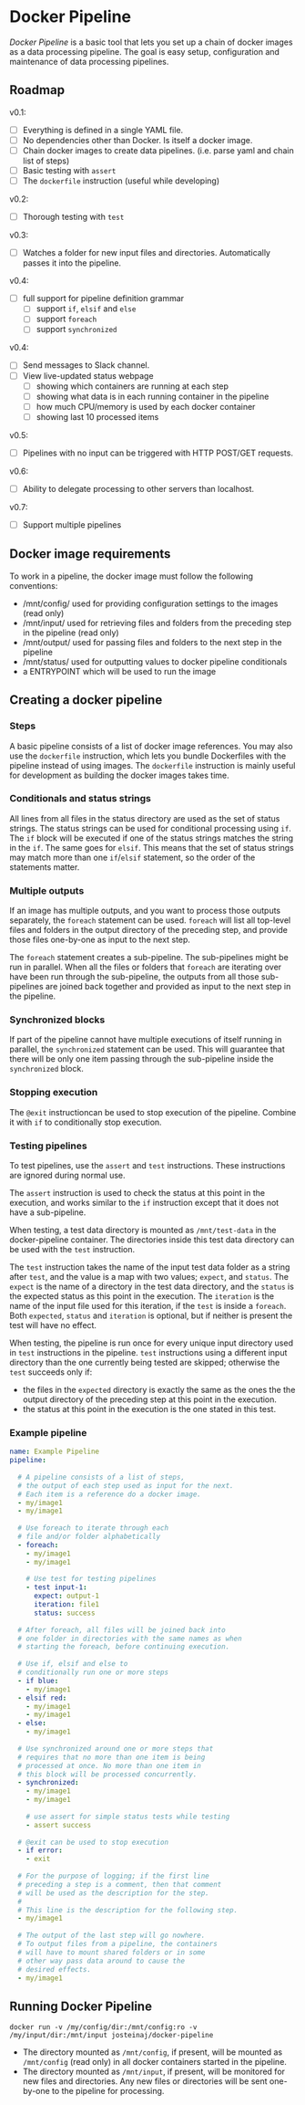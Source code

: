 # Docker Pipeline

*Docker Pipeline* is a basic tool that lets you set up
a chain of docker images as a data processing pipeline.
The goal is easy setup, configuration and maintenance
of data processing pipelines.

## Roadmap

v0.1:
- [ ] Everything is defined in a single YAML file.
- [ ] No dependencies other than Docker. Is itself a docker image.
- [ ] Chain docker images to create data pipelines. (i.e. parse yaml and chain list of steps)
- [ ] Basic testing with `assert`
- [ ] The `dockerfile` instruction (useful while developing)

v0.2:
- [ ] Thorough testing with `test`

v0.3:
- [ ] Watches a folder for new input files and directories. Automatically passes it into the pipeline.

v0.4:
- [ ] full support for pipeline definition grammar
  - [ ] support `if`, `elsif` and `else`
  - [ ] support `foreach`
  - [ ] support `synchronized`

v0.4:
- [ ] Send messages to Slack channel.
- [ ] View live-updated status webpage
  - [ ] showing which containers are running at each step
  - [ ] showing what data is in each running container in the pipeline
  - [ ] how much CPU/memory is used by each docker container
  - [ ] showing last 10 processed items

v0.5:
- [ ] Pipelines with no input can be triggered with HTTP POST/GET requests.

v0.6:
- [ ] Ability to delegate processing to other servers than localhost.

v0.7:
- [ ] Support multiple pipelines

## Docker image requirements

To work in a pipeline, the docker image must follow the following conventions:

- /mnt/config/ used for providing configuration settings to the images (read only)
- /mnt/input/ used for retrieving files and folders from the preceding step in the pipeline (read only)
- /mnt/output/ used for passing files and folders to the next step in the pipeline
- /mnt/status/ used for outputting values to docker pipeline conditionals
- a ENTRYPOINT which will be used to run the image

## Creating a docker pipeline

### Steps

A basic pipeline consists of a list of docker image references.
You may also use the `dockerfile` instruction, which lets you
bundle Dockerfiles with the pipeline instead of using images.
The `dockerfile` instruction is mainly useful for development
as building the docker images takes time.

### Conditionals and status strings

All lines from all files in the status directory are used as the set of status strings.
The status strings can be used for conditional processing using `if`.
The `if` block will be executed if one of the status strings matches
the string in the `if`. The same goes for `elsif`. This means that the
set of status strings may match more than one `if`/`elsif` statement,
so the order of the statements matter.

### Multiple outputs

If an image has multiple outputs, and you want to process those outputs
separately, the `foreach` statement can be used. `foreach` will list
all top-level files and folders in the output directory of the preceding
step, and provide those files one-by-one as input to the next step.

The `foreach` statement creates a sub-pipeline. The sub-pipelines might
be run in parallel. When all the files or folders that `foreach` are
iterating over have been run through the sub-pipeline, the outputs
from all those sub-pipelines are joined back together and provided as
input to the next step in the pipeline.

### Synchronized blocks

If part of the pipeline cannot have multiple executions of itself running
in parallel, the `synchronized` statement can be used. This will
guarantee that there will be only one item passing through the
sub-pipeline inside the `synchronized` block.

### Stopping execution

The `@exit` instructioncan be used to stop execution of the pipeline.
Combine it with `if` to conditionally stop execution.

### Testing pipelines

To test pipelines, use the `assert` and `test` instructions.
These instructions are ignored during normal use.

The `assert` instruction is used to check the status at this
point in the execution, and works similar to the `if` instruction
except that it does not have a sub-pipeline.

When testing, a test data directory is mounted as `/mnt/test-data`
in the docker-pipeline container. The directories inside this
test data directory can be used with the `test` instruction.

The `test` instruction takes the name of the input test data
folder as a string after `test`, and the value is a map with
two values; `expect`, and `status`. The `expect` is the name of
a directory in the test data directory, and the `status` is the
expected status as this point in the execution. The `iteration`
is the name of the input file used for this iteration, if the
`test` is inside a `foreach`. Both `expected`, `status` and
`iteration` is optional, but if neither is present the test
will have no effect.

When testing, the pipeline is run once for every unique input
directory used in `test` instructions in the pipeline. `test`
instructions using a different input directory than the one
currently being tested are skipped; otherwise the `test`
succeeds only if:
- the files in the `expected` directory is exactly
  the same as the ones the the output directory of the
  preceding step at this point in the execution.
- the status at this point in the execution is the
  one stated in this test.

### Example pipeline

```yaml
name: Example Pipeline
pipeline:
  
  # A pipeline consists of a list of steps,
  # the output of each step used as input for the next.
  # Each item is a reference do a docker image.
  - my/image1
  - my/image1
  
  # Use foreach to iterate through each
  # file and/or folder alphabetically
  - foreach:
    - my/image1
    - my/image1
    
    # Use test for testing pipelines
    - test input-1:
      expect: output-1
      iteration: file1
      status: success
  
  # After foreach, all files will be joined back into
  # one folder in directories with the same names as when
  # starting the foreach, before continuing execution.
  
  # Use if, elsif and else to
  # conditionally run one or more steps
  - if blue:
    - my/image1
  - elsif red:
    - my/image1
    - my/image1
  - else:
    - my/image1
  
  # Use synchronized around one or more steps that
  # requires that no more than one item is being
  # processed at once. No more than one item in
  # this block will be processed concurrently.
  - synchronized:
    - my/image1
    - my/image1
    
    # use assert for simple status tests while testing
    - assert success
  
  # @exit can be used to stop execution
  - if error:
    - exit
  
  # For the purpose of logging; if the first line
  # preceding a step is a comment, then that comment
  # will be used as the description for the step.
  # 
  # This line is the description for the following step.
  - my/image1
  
  # The output of the last step will go nowhere.
  # To output files from a pipeline, the containers
  # will have to mount shared folders or in some
  # other way pass data around to cause the
  # desired effects.
  - my/image1
```

## Running Docker Pipeline

```
docker run -v /my/config/dir:/mnt/config:ro -v /my/input/dir:/mnt/input josteinaj/docker-pipeline
```

- The directory mounted as `/mnt/config`, if present, will be
  mounted as `/mnt/config` (read only) in all docker containers
  started in the pipeline.
- The directory mounted as `/mnt/input`, if present, will be
  monitored for new files and directories. Any new files or
  directories will be sent one-by-one to the pipeline for processing.
